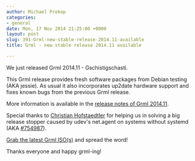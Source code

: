 ```yaml
---
author: Michael Prokop
categories:
- general
date: Mon, 17 Nov 2014 21:25:00 +0000
layout: post
slug: 391-Grml-new-stable-release-2014.11-available
title: Grml - new stable release 2014.11 available

---
```

We just released Grml 2014\.11 \- Gschistigschasti.

This Grml release provides fresh software packages from Debian testing (AKA jessie). As usual it also incorporates up2date hardware support and fixes known bugs from the previous Grml release.

More information is available in the [release notes of Grml 2014\.11](http://grml.org/changelogs/README-grml-2014.11/).

Special thanks to [Christian Hofstaedtler](http://deduktiva.com/) for helping us in solving a big release stopper caused by udev's net.agent on systems without systemd (AKA [\#754987](https://bugs.debian.org/cgi-bin/bugreport.cgi?bug=754987)).

[Grab the latest Grml ISO(s)](http://grml.org/download/) and spread the word!

Thanks everyone and happy grml\-ing!
